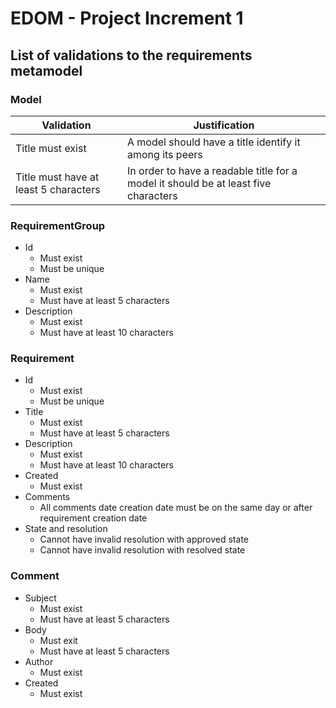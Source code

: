# EDOM - Project Increment 1

## List of validations to the requirements metamodel

### Model

|  Validation                            |  Justification                                                                      |
|----------------------------------------|-------------------------------------------------------------------------------------|
|  Title must exist                      |   A model should have a title identify it among its peers                           |
|  Title must have at least 5 characters | In order to have a readable title for a model it should be at least five characters |

### RequirementGroup
- Id
    - Must exist
    - Must be unique
- Name
    - Must exist
    - Must have at least 5 characters
- Description
    - Must exist
    - Must have at least 10 characters

### Requirement
- Id
    - Must exist
    - Must be unique
- Title
    - Must exist
    - Must have at least 5 characters
- Description
    - Must exist
    - Must have at least 10 characters
- Created
    - Must exist
- Comments
    - All comments date creation date must be on the same day or after requirement creation date
- State and resolution
    - Cannot have invalid resolution with approved state
    - Cannot have invalid resolution with resolved state

### Comment

- Subject
    - Must exist
    - Must have at least 5 characters
- Body
    - Must exit
    - Must have at least 5 characters
- Author
    - Must exist
- Created
    - Must exist
